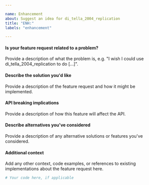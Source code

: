 ```yaml
---

name: Enhancement
about: Suggest an idea for di_tella_2004_replication
title: "ENH:"
labels: "enhancement"

---
```


#### Is your feature request related to a problem?

Provide a description of what the problem is, e.g. "I wish I could use
di_tella_2004_replication to do [...]".

#### Describe the solution you'd like

Provide a description of the feature request and how it might be implemented.

#### API breaking implications

Provide a description of how this feature will affect the API.

#### Describe alternatives you've considered

Provide a description of any alternative solutions or features you've considered.

#### Additional context

Add any other context, code examples, or references to existing implementations about
the feature request here.

```python
# Your code here, if applicable
```
